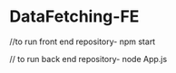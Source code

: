 # DataFetching-FE

//to run front end repository- npm start

// to run back end repository- node App.js
